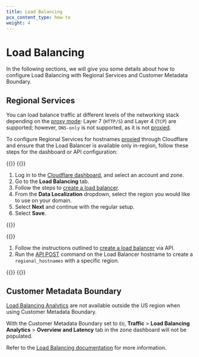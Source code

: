 ```yaml
---
title: Load Balancing 
pcx_content_type: how-to
weight: 4
---
```


# Load Balancing

In the following sections, we will give you some details about how to configure Load Balancing with Regional Services and Customer Metadata Boundary.

## Regional Services

You can load balance traffic at different levels of the networking stack depending on the [proxy mode](/load-balancing/understand-basics/proxy-modes/): Layer 7 (`HTTP/S`) and Layer 4 (`TCP`) are supported; however, `DNS-only` is not supported, as it is not [proxied](/dns/manage-dns-records/reference/proxied-dns-records/).

To configure Regional Services for hostnames [proxied](/dns/manage-dns-records/reference/proxied-dns-records/) through Cloudflare and ensure that the Load Balancer is available only in-region, follow these steps for the dashboard or API configuration:

{{<tabs labels="Dashboard | API">}}
{{<tab label="dashboard" no-code="true">}}

1. Log in to the [Cloudflare dashboard](https://dash.cloudflare.com/), and select an account and zone.
2. Go to the **Load Balancing** tab.
3. Follow the steps to [create a load balancer](/load-balancing/load-balancers/create-load-balancer/#create-a-load-balancer).
4. From the **Data Localization** dropdown, select the region you would like to use on your domain.
5. Select **Next** and continue with the regular setup.
6. Select **Save**.

{{</tab>}}

{{<tab label="api" no-code="true">}}

1. Follow the instructions outlined to [create a load balancer](/load-balancing/load-balancers/create-load-balancer/#create-a-load-balancer) via API.
2. Run the [API POST](/data-localization/regional-services/get-started/#configure-regional-services-via-api) command on the Load Balancer hostname to create a `regional_hostnames` with a specific region.

{{</tab>}}
{{</tabs>}}

## Customer Metadata Boundary

[Load Balancing Analytics](/load-balancing/reference/load-balancing-analytics/) are not available outside the US region when using Customer Metadata Boundary. 

With the Customer Metadata Boundary set to `EU`, **Traffic** > **Load Balancing Analytics** > **Overview and Latency** tab in the zone dashboard will not be populated.

Refer to the [Load Balancing documentation](/load-balancing/) for more information.
